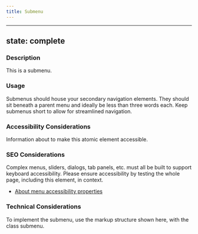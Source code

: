 ```yaml
---
title: Submenu
---
```


---
state: complete
---

### Description
This is a submenu.

### Usage
Submenus should house your secondary navigation elements. They should sit beneath a parent menu and ideally be less than three words each. Keep submenus short to allow for streamlined navigation.

### Accessibility Considerations
Information about to make this atomic element accessible.

### SEO Considerations
Complex menus, sliders, dialogs, tab panels, etc. must all be built to support keyboard accessibility. Please ensure accessibility by testing the whole page, including this element, in context.

* <a href="http://webaim.org/techniques/aria/">About menu accessibility properties</a>

### Technical Considerations
To implement the submenu, use the markup structure shown here, with the class submenu.

